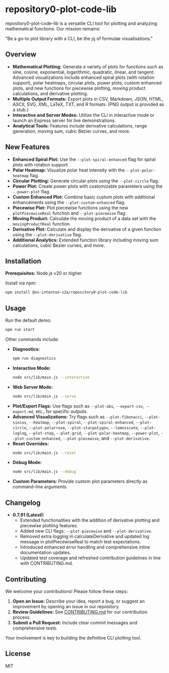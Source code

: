 # repository0-plot-code-lib

repository0-plot-code-lib is a versatile CLI tool for plotting and analyzing mathematical functions. Our mission remains:

"Be a go-to plot library with a CLI, be the jq of formulae visualisations."

## Overview

- **Mathematical Plotting:** Generate a variety of plots for functions such as sine, cosine, exponential, logarithmic, quadratic, linear, and tangent. Advanced visualizations include enhanced spiral plots (with rotation support), polar heatmaps, circular plots, power plots, custom enhanced plots, and new functions for piecewise plotting, moving product calculations, and derivative plotting.
- **Multiple Output Formats:** Export plots in CSV, Markdown, JSON, HTML, ASCII, SVG, XML, LaTeX, TXT, and R formats. (PNG output is provided as a stub.)
- **Interactive and Server Modes:** Utilize the CLI in interactive mode or launch an Express server for live demonstrations.
- **Analytical Tools:** Features include derivative calculations, range generation, moving sum, cubic Bezier curves, and more.

## New Features

- **Enhanced Spiral Plot:** Use the `--plot-spiral-enhanced` flag for spiral plots with rotation support.
- **Polar Heatmap:** Visualize polar heat intensity with the `--plot-polar-heatmap` flag.
- **Circular Plotting:** Generate circular plots using the `--plot-circle` flag.
- **Power Plot:** Create power plots with customizable parameters using the `--power-plot` flag.
- **Custom Enhanced Plot:** Combine basic custom plots with additional enhancements using the `--plot-custom-enhanced` flag.
- **Piecewise Plot:** Plot piecewise functions using the new `plotPiecewiseReal` function and `--plot-piecewise` flag.
- **Moving Product:** Calculate the moving product of a data set with the `movingProductReal` function.
- **Derivative Plot:** Calculate and display the derivative of a given function using the `--plot-derivative` flag.
- **Additional Analytics:** Extended function library including moving sum calculations, cubic Bezier curves, and more.

## Installation

**Prerequisites:** Node.js v20 or higher

Install via npm:

```bash
npm install @xn-intenton-z2a/repository0-plot-code-lib
```

## Usage

Run the default demo:

```bash
npm run start
```

Other commands include:

- **Diagnostics:**
  ```bash
  npm run diagnostics
  ```
- **Interactive Mode:**
  ```bash
  node src/lib/main.js --interactive
  ```
- **Web Server Mode:**
  ```bash
  node src/lib/main.js --serve
  ```
- **Plot/Export Flags:** Use flags such as `--plot-abs`, `--export-csv`, `--export-md`, etc., for specific outputs.
- **Advanced Visualizations:** Try flags such as `--plot-fibonacci`, `--plot-sincos`, `--heatmap`, `--plot-spiral`, `--plot-spiral-enhanced`, `--plot-circle`, `--plot-polarrose`, `--plot-starpolygon`, `--lemniscate`, `--plot-loglog`, `--plot-step`, `--plot-grid`, `--plot-polar-heatmap`, `--power-plot`, `--plot-custom-enhanced`, `--plot-piecewise`, and `--plot-derivative`.
- **Reset Overrides:**
  ```bash
  node src/lib/main.js --reset
  ```
- **Debug Mode:**
  ```bash
  node src/lib/main.js --debug
  ```
- **Custom Parameters:** Provide custom plot parameters directly as command-line arguments.

## Changelog

- **0.7.91 (Latest):**
  - Extended functionalities with the addition of derivative plotting and piecewise plotting features.
  - Added new CLI flags: `--plot-piecewise` and `--plot-derivative`.
  - Removed extra logging in calculateDerivative and updated log message in plotPiecewiseReal to match test expectations.
  - Introduced enhanced error handling and comprehensive inline documentation updates.
  - Updated test coverage and refreshed contribution guidelines in line with CONTRIBUTING.md.

## Contributing

We welcome your contributions! Please follow these steps:

1. **Open an Issue:** Describe your idea, report a bug, or suggest an improvement by opening an issue in our repository.
2. **Review Guidelines:** See [CONTRIBUTING.md](./CONTRIBUTING.md) for our contribution process.
3. **Submit a Pull Request:** Include clear commit messages and comprehensive tests.

Your involvement is key to building the definitive CLI plotting tool.

## License

MIT
